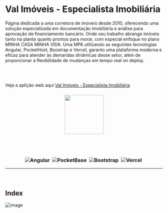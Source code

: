 
<h1>Val Imóveis - Especialista Imobiliária</h1>

Página dedicada a uma corretora de imóveis desde 2010, oferecendo uma solução especializada em documentação imobiliária e análise para aprovação de financiamento bancário. Onde seu trabalho abrange imóveis tanto na planta quanto prontos para morar, com especial enfoque no plano MINHA CASA MINHA VIDA. Uma MPA utilizando as seguintes tecnologias Angular, PocketHost, Boostrap e Vercel, garanto uma plataforma moderna e eficaz para atender às demandas dinâmicas desse setor, além de proporcionar a flexibilidade de mudanças em tempo real on deploy.

<br><br>

Veja a aplição web aqui [Val Imóveis - Especialista Imobiliária](https://www.val-imoveis7.com.br/)

<h3 align="center">
  
  <img src="https://github.com/Valdoveste/val-imoveis/assets/62577482/ede085fc-f89d-4007-a2c3-7c4cae8a01ed" width="125px">
  
 <br><br>
 
![Angular](https://img.shields.io/badge/-Angular-05122A?style=flat&logo=angular)&nbsp;
![PocketBase](https://img.shields.io/badge/-PocketBase-05122A?style=flat&logo=pocketbase)&nbsp;
![Bootstrap](https://img.shields.io/badge/-Bootstrap-05122A?style=flat&logo=bootstrap)&nbsp;
![Vercel](https://img.shields.io/badge/-Vercel-05122A?style=flat&logo=vercel)&nbsp;

<hr>
<br>

## Index
![image](https://github.com/Valdoveste/val-imoveis/assets/62577482/c2ae418f-7ac6-4692-9e14-555ea8d0f254)



